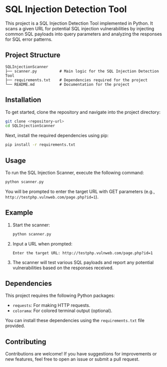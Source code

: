 # SQL Injection Detection Tool

This project is a SQL Injection Detection Tool implemented in Python. It scans a given URL for potential SQL injection vulnerabilities by injecting common SQL payloads into query parameters and analyzing the responses for SQL error patterns.

## Project Structure

```
SQLInjectionScanner
├── scanner.py          # Main logic for the SQL Injection Detection Tool
├── requirements.txt    # Dependencies required for the project
└── README.md           # Documentation for the project
```

## Installation

To get started, clone the repository and navigate into the project directory:

```bash
git clone <repository-url>
cd SQLInjectionScanner
```

Next, install the required dependencies using pip:

```bash
pip install -r requirements.txt
```

## Usage

To run the SQL Injection Scanner, execute the following command:

```bash
python scanner.py
```

You will be prompted to enter the target URL with GET parameters (e.g., `http://testphp.vulnweb.com/page.php?id=1`).

## Example

1. Start the scanner:
   ```bash
   python scanner.py
   ```

2. Input a URL when prompted:
   ```
   Enter the target URL: http://testphp.vulnweb.com/page.php?id=1
   ```

3. The scanner will test various SQL payloads and report any potential vulnerabilities based on the responses received.

## Dependencies

This project requires the following Python packages:

- `requests`: For making HTTP requests.
- `colorama`: For colored terminal output (optional).

You can install these dependencies using the `requirements.txt` file provided.

## Contributing

Contributions are welcome! If you have suggestions for improvements or new features, feel free to open an issue or submit a pull request.

